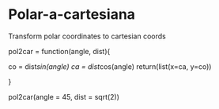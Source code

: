 # Polar-a-cartesiana
Transform polar coordinates to cartesian coords


pol2car = function(angle, dist){

co = dist*sin(angle)
ca = dist*cos(angle)
return(list(x=ca, y=co))

}

pol2car(angle = 45, dist = sqrt(2))
